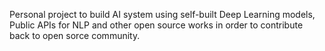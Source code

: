 Personal project to build AI system using self-built Deep Learning models, Public APIs for NLP and other open source works in order to contribute back to open sorce community. 
